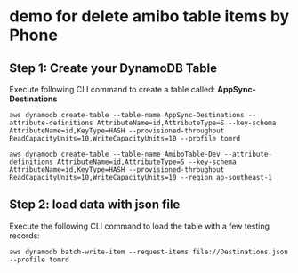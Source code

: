 # demo for delete amibo table items by Phone

## Step 1: Create your DynamoDB Table
Execute following CLI command to create a table called: **AppSync-Destinations**

    aws dynamodb create-table --table-name AppSync-Destinations --attribute-definitions AttributeName=id,AttributeType=S --key-schema AttributeName=id,KeyType=HASH --provisioned-throughput ReadCapacityUnits=10,WriteCapacityUnits=10 --profile tomrd

    aws dynamodb create-table --table-name AmiboTable-Dev --attribute-definitions AttributeName=id,AttributeType=S --key-schema AttributeName=id,KeyType=HASH --provisioned-throughput ReadCapacityUnits=10,WriteCapacityUnits=10 --region ap-southeast-1

## Step 2: load data with json file
Execute the following CLI command to load the table with a few testing records:

    aws dynamodb batch-write-item --request-items file://Destinations.json --profile tomrd